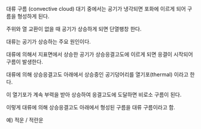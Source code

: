 대류 구름 (convective cloud)
대기 중에서는 공기가 냉각되면 포화에 이르게 되어 구름을 형성하게 된다.

주위와 열 교환이 없을 때 공기가 상승하게 되면 단열팽창 한다.

대류는 공기가 상승하는 주요 원인이다.

대류에 의해서 지표면에서 상승한 공기가 상승응결고도에 이르게 되면 응결이 시작되어 구름이 발생한다.

대류에 의해 상승응결고도 아래에서 상승중인 공기덩어리를 열기포(thermal) 이라고 한다.

이 열기포가 계속 부력을 받아 상승하여 응결고도에 도달하면 비로소 구름이 된다.

이렇게 대류에 의해 상승응결고도 아래에서 형성된 구름을 대류 구름이라고 함.

예) 적운 / 적란운
